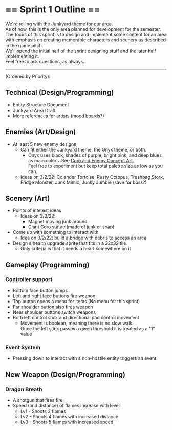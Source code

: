 # == Sprint 1 Outline ==  

We're rolling with the Junkyard theme for our area.  
As of now, this is the only area planned for development for the semester.  
The focus of this sprint is to design and implement some content for an area  
with emphasis on creating memorable characters and scenery as described in the game pitch.  
We'll spend the initial half of the sprint designing stuff and the later half implementing it.  
Feel free to ask questions, as always.

---

(Ordered by Priority):  

## **Technical** (Design/Programming)
- Entity Structure Document
- Junkyard Area Draft
- More references for artists (mood boards?)

## **Enemies** (Art/Design)
- At least 5 new enemy designs
  - Can fit either the Junkyard theme, the Onyx theme, or both.
    - Onyx uses black, shades of purple, bright pink, and deep blues as main colors. 
    See [Coro and Enemy Concept Art](https://raw.githubusercontent.com/Dreamer13sq/project-kindle/main/ref/coro.png).  
      Feel free to experiment but keep total palette size as low as you can.
  - Ideas on 3/2/22: Colander Tortoise, Rusty Octopus, Trashbag Stork, Fridge Monster, Junk Mimic, Junky Jumbie (save for boss?)

## **Scenery** (Art)
- Points of interest ideas
  - Ideas on 3/2/22:
    - Magnet moving junk around
    - Giant Coro statue (made of junk or soap)
- Come up with something to interact with
  - Idea on 3/2/22: build a bridge with debris to access an area
- Design a health upgrade sprite that fits in a 32x32 tile
  - Only criteria is that it needs a heart somewhere on it

## **Gameplay** (Programming)
### Controller support
  - Bottom face button jumps
  - Left and right face buttons fire weapon
  - Top button opens a menu for items (No menu for this sprint)
  - Far shoulder button also fires weapon
  - Near shoulder buttons switch weapons
  - Both left control stick and directional pad control movement
    - Movement is boolean, meaning there is no slow walk.  
      Once the left stick passes a given threshold it is treated as a "1" value
### **Event System** 
- Pressing down to interact with a non-hostile entity triggers an event

## **New Weapon** (Design/Programming)
### Dragon Breath
- A shotgun that fires fire 
- Speed (and distance) of flames increase with level
  - Lv1 - Shoots 3 flames
  - Lv2 - Shoots 4 flames with increased distance
  - Lv3 - Shoots 5 flames with increased speed



